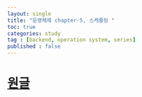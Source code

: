 ```yaml
---
layout: single
title: "운영체제 chapter-5, 스케쥴링 "
toc: true
categories: study
tag : [backend, operation system, series]
published : false
---
```


# [원글](https://gangfunction.github.io/study/nineth2/)